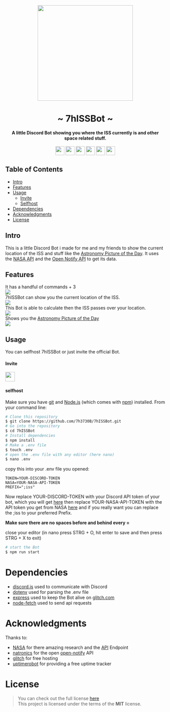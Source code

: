 <div align="center">
    <img src="https://raw.github.com/7h3730B/7hISSBot/master/images/pb.png" height="300" />
    <h1>~ 7hISSBot ~</h1>
    <strong>
        A little Discord Bot showing you where the ISS currently is and other space related stuff.
    </strong><br/><br/>
    <img height="28" src="https://img.shields.io/github/license/7h3730B/7hISSBot?style=for-the-badge">
    <img height="28" src="https://img.shields.io/uptimerobot/status/m785018931-558bce40967c59691aa46a96?style=for-the-badge">
    <a href="https://discord.com/oauth2/authorize?client_id=514753712632233984&scope=bot&permissions=60480"><img src="https://img.shields.io/badge/%20-INVITE-FFA726.svg?style=for-the-badge&logo=discord" height="28" /></a>
    <img height="28" src="https://img.shields.io/github/repo-size/7h3730B/7hISSBot?style=for-the-badge">
    <img height="28" src="https://img.shields.io/github/stars/7h3730B/7hISSBot?style=for-the-badge">
    <img height="28" src="https://forthebadge.com/images/badges/built-with-love.svg">

</div>

## Table of Contents

* [Intro](#intro) 
* [Features](#features) 
* [Usage](#usage) 
  + [Invite](#invite)
  + [Selfhost](#selfhost)
* [Dependencies](#dependencies)
* [Acknowledgments](#acknowledgments)
* [License](#license)

## Intro

This is a little Discord Bot i made for me and my friends to show the current location of the ISS and stuff like the [Astronomy Picture of the Day](http://apod.nasa.gov/apod/astropix.html). It uses the [NASA API](https://api.nasa.gov/) and the [Open Notify API](http://open-notify.org/) to get its data. 

## Features

It has a handful of commands + 3  
<img src="https://raw.github.com/7h3730B/7hISSBot/master/images/help_cmd.png">  
7hISSBot can show you the current location of the ISS.  
<img src="https://raw.github.com/7h3730B/7hISSBot/master/images/iss_cmd.png">  
This Bot is able to calculate then the ISS passes over your location.   
<img src="https://raw.github.com/7h3730B/7hISSBot/master/images/isspass_cmd.png">  
Shows you the [Astronomy Picture of the Day](http://apod.nasa.gov/apod/astropix.html)  
<img src="https://raw.github.com/7h3730B/7hISSBot/master/images/apod_cmd.png">  
 
## Usage

You can selfhost 7hISSBot or just invite the official Bot.

#### Invite

<a href="https://discord.com/oauth2/authorize?client_id=514753712632233984&scope=bot&permissions=60480"><img src="https://img.shields.io/badge/%20-INVITE-FFA726.svg?style=for-the-badge&logo=discord" height="30" /></a>

#### selfhost

Make sure you have [git](https://git-scm.com/) and [Node.js](https://nodejs.org/en/download/) (which comes with [npm](http://npmjs.com/)) installed. 
From your command line:

``` BASH
# Clone this repository
$ git clone https://github.com/7h3730B/7hISSBot.git
# Go into the repository
$ cd 7hISSBot
# Install dependencies
$ npm install
# Make a .env file
$ touch .env
# open the .env file with any editor (here nano)
$ nano .env
```

copy this into your .env file you opened:

``` 
TOKEN=YOUR-DISCORD-TOKEN
NASA=YOUR-NASA-API-TOKEN
PREFIX=";iss"
```

Now replace YOUR-DISCORD-TOKEN with your Discord API token of your bot, which you will get [here](https://discordapp.com/developers/applications) then replace YOUR-NASA-API-TOKEN with the API token you get from NASA [here](https://api.nasa.gov/) and if you really want you can replace the ;iss to your preferred Prefix.

**Make sure there are no spaces before and behind every =**

close your editor (in nano press STRG + O, hit enter to save and then press STRG + X to exit)

``` BASH
# start the Bot
$ npm run start
``` 

# Dependencies
- [discord.js](https://www.npmjs.com/package/discord.js) used to communicate with Discord
- [dotenv](https://www.npmjs.com/package/dotenv) used for parsing the .env file
- [express](https://www.npmjs.com/package/express) used to keep the Bot alive on [glitch.com](https://glitch.com/)
- [node-fetch](https://www.npmjs.com/package/node-fetch) used to send api requests

# Acknowledgments
Thanks to:  
- [NASA](https://www.nasa.gov/) for there amazing research and the [API](https://api.nasa.gov/) Endpoint
- [natronics](https://github.com/natronics) for the open [open-notify](http://open-notify.org/) API
- [glitch](https://glitch.com/) for free hosting
- [uptimerobot](https://uptimerobot.com/) for providing a free uptime tracker

# License
> You can check out the full license [here](https://github.com/7h3730B/7hISSBot/blob/master/LICENSE)<br/> 
This project is licensed under the terms of the **MIT** license.